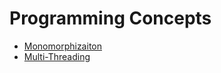 # Programming Concepts

- [Monomorphizaiton](./monomorphization.md)
- [Multi-Threading](./multithreading.md)
